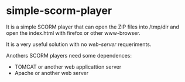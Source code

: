 simple-scorm-player
===================

It is a simple SCORM player that can open the ZIP files into /tmp/dir and open 
the index.html with firefox or other www-browser.

It is a very useful solution with no *web-server* requeriments.

Anothers SCORM players need some dependences:

* TOMCAT or another web applicattion server 
* Apache or another web server   

